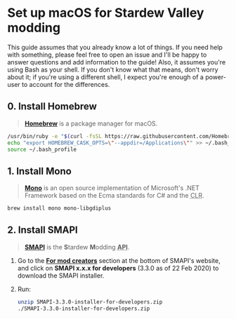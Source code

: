# Set up macOS for Stardew Valley modding

This guide assumes that you already know a lot of things. If you need help with something, please feel free to open an issue and I'll be happy to answer questions and add information to the guide! Also, it assumes you're using Bash as your shell. If you don't know what that means, don't worry about it; if you're using a different shell, I expect you're enough of a power-user to account for the differences.

## 0. Install Homebrew

> [**Homebrew**][0] is a package manager for macOS.

```bash
/usr/bin/ruby -e "$(curl -fsSL https://raw.githubusercontent.com/Homebrew/install/master/install)"
echo "export HOMEBREW_CASK_OPTS=\"--appdir=/Applications\"" >> ~/.bash_profile
source ~/.bash_profile
```

[0]: https://brew.sh/

## 1. Install Mono

> [**Mono**][1] is an open source implementation of Microsoft's .NET Framework based on the Ecma standards for C# and the <abbr title="Common Language Runtime">CLR</abbr>.

```bash
brew install mono mono-libgdiplus
```

[1]: https://www.mono-project.com/

## 2. Install SMAPI

> [**SMAPI**][2] is the **S**tardew **M**odding **<abbr title="Application Programming Interface">API</abbr>**.

1. Go to the [**For mod creators**][3] section at the bottom of SMAPI's website, and click on **SMAPI x.x.x for developers** (3.3.0 as of 22 Feb 2020) to download the SMAPI installer.
2. Run:

    ```bash
    unzip SMAPI-3.3.0-installer-for-developers.zip
    ./SMAPI-3.3.0-installer-for-developers.zip
    ```

[2]: https://smapi.io/
[3]: https://smapi.io/#modcreators
